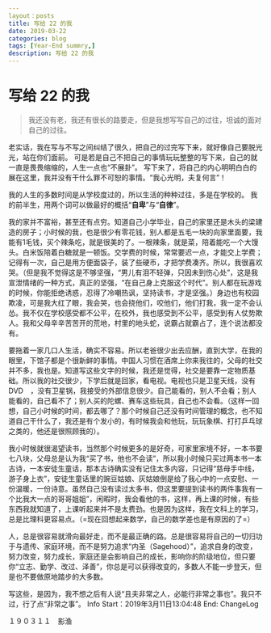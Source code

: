 ```yaml
---
layout：posts
title: 写给 22 的我
date: 2019-03-22
categories: blog
tags: [Year-End summry,]
description: 写给 22 的我
---
```




# 写给 22 的我

> 我还没有老，我还有很长的路要走，但是我想写写自己的过往，坦诚的面对自己的过往。

老实话，我在写与不写之间纠结了很久，把自己的过完写下来，就好像自己要脱光光，站在你们面前。
可是若是自己不把自己的事情玩玩整整的写下来，自己的就一直是畏畏缩缩的，人生一点也“不展卦”。
写下来了，将自己的内心明明白白的展在这里，我并没有干什么罪不可恕的事情。“我心光明，夫复何言”！

我的人生的多数时间是从学校度过的，所以生活的种种过往，多是在学校的。
我的前半生，用两个词可以做最好的概括“**自卑**”与“**自律**”。

我的家并不富裕，甚至还有点穷。知道自己小学毕业，自己的家里还是木头的梁建造的房子；小时候的我，也是很少有零花钱，别人都是五毛一块的向家里面要，我能有1毛钱，买个辣条吃，就是很美的了。一根辣条，就是菜，陪着能吃一个大馒头。白米饭陪着白糖就是一顿饭。交学费的时候，常常要迟一点，才能交上学费；记得有一次，自己是用方便面袋子，装了些硬币，才把学费凑齐。所以，我很喜欢哭。（但是我不觉得这是不够坚强，“男儿有泪不轻弹，只因未到伤心处”，这是我宣泄情绪的一种方式，真正的坚强，“在自己身上克服这个时代”。别人都在玩游戏的时候，你能拒绝诱惑，忍得了冷嘲热讽，坚持读书，才是坚强。）身边也有校园欺凌，可是我大红了眼，我会哭，也会挠他们，咬他们，他们打我，我一定不会认怂。我不仅在学校感受都不公平，在校外，我也感受到不公平，感受到有人仗势欺人。我和父母辛辛苦苦开的荒地，村里的地头蛇，说霸占就霸占了，连个说法都没有。

要拖着一家几口人生活，确实不容易。所以老爸很少出去应酬，直到大学，在我的眼里，下馆子都是个很新鲜的事情。中国人习惯在酒席上你来我往的，父母的社交并不多，我也是。知道写这些文字的时候，我还是觉得，社交是要靠一定物质基础。所以我的社交很少，下学后就是回家，看电视。电视也只是卫星天线，没有　DVD　，没有卫星锅，我接受的外部信息很少。自己能看的，别人不会看；别人能看的，自己看不了；别人买的陀螺、赛车这些玩具，自己也不会看。（这样一回想，自己小时候的时间，都去哪了？那个时候自己还没有时间管理的概念，也不知道自己干什么了，我还是有个发小的，有时候我会和他玩，玩玩象棋、打打乒乓球之类的，他还是很照顾我的）。

我小时候就很渴望读书，当然那个时候更多的是好奇，可家里家境不好，一本书要七八块，父母总是认为我“买了书，他也不会读”，所以我小时候只买过两本书一本古诗，一本安徒生童话，那本古诗确实没有记住太多内容，只记得“慈母手中线，游子身上衣”，安徒生童话里的豌豆姑娘、灰姑娘倒是给了我心中的一点安慰、一份温暖，一份诗意。虽然自己没有读过太多书，但这里要提到读书的两件事我有一个比我大一点的哥哥姐姐”，闲暇时，我会看他的书，这样，再上课的时候，有些东西我就知道了，上课听起来并不是太费劲。也是因为这样，我在文科上的学习，总是比理科更容易点。（=现在回想起来数学，自己的数学差也是有原因的了=）

人，总是很容易就滑向最好走，而不是最正确的路。总是很容易将自己的一切归功于与遗传、家庭环境，而不是努力追求“内圣（Sagehood）”，追求自身的改变，努力改变，努力成长，家庭还是会影响自己的成长，影响你的阶级地位，但只要你“立志、勤学、改过、泽善”，你总是可以获得改变的，多数人不能一步登天，但是也不要做原地踏步的大多数。

写这些，是因为，我不想之后有人说“且夫非常之人，必能行非常之事也”。我只不过，行了点“非常之事”。
Info
Start：2019年3月11日13:04:48
End:
ChangeLog

１９０３１１　影渔